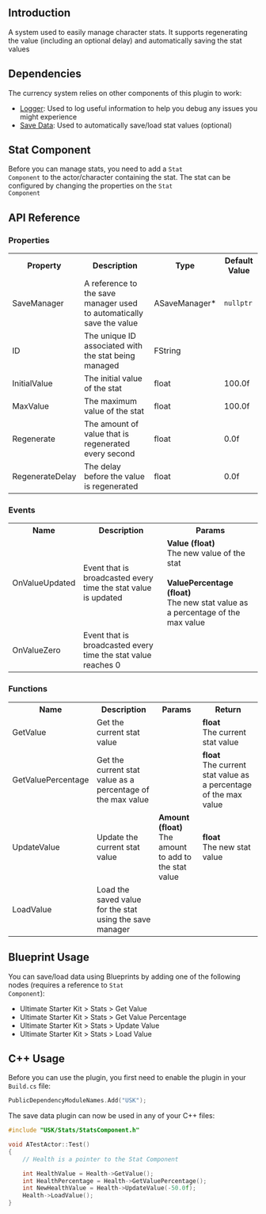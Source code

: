 ## Introduction
A system used to easily manage character stats. It supports regenerating the value (including an optional delay) and automatically saving the stat values

## Dependencies
The currency system relies on other components of this plugin to work:
<ul>
    <li><a href="../logger">Logger</a>: Used to log useful information to help you debug any issues you might experience</li>
    <li><a href="../savedata">Save Data</a>: Used to automatically save/load stat values (optional)</li>
</ul>

## Stat Component
Before you can manage stats, you need to add a <code>Stat Component</code> to the actor/character containing the stat. The stat can be configured by changing the properties on the <code>Stat Component</code>

## API Reference
### Properties
<table>
    <tr>
        <th>Property</th>
        <th>Description</th>
        <th>Type</th>
        <th>Default Value</th>
    </tr>
    <tr>
        <td>SaveManager</td>
        <td>A reference to the save manager used to automatically save the value</td>
        <td>ASaveManager*</td>
        <td><code>nullptr</code></td>
    </tr>
    <tr>
        <td>ID</td>
        <td>The unique ID associated with the stat being managed</td>
        <td>FString</td>
        <td></td>
    </tr>
    <tr>
        <td>InitialValue</td>
        <td>The initial value of the stat</td>
        <td>float</td>
        <td>100.0f</td>
    </tr>
    <tr>
        <td>MaxValue</td>
        <td>The maximum value of the stat</td>
        <td>float</td>
        <td>100.0f</td>
    </tr>
    <tr>
        <td>Regenerate</td>
        <td>The amount of value that is regenerated every second</td>
        <td>float</td>
        <td>0.0f</td>
    </tr>
    <tr>
        <td>RegenerateDelay</td>
        <td>The delay before the value is regenerated</td>
        <td>float</td>
        <td>0.0f</td>
    </tr>
</table>

### Events
<table>
    <tr>
        <th>Name</th>
        <th>Description</th>
        <th>Params</th>
    </tr>
    <tr>
        <td>OnValueUpdated</td>
        <td>Event that is broadcasted every time the stat value is updated</td>
        <td><strong>Value (float)</strong><br/>The new value of the stat<br/><br/><strong>ValuePercentage (float)</strong><br/>The new stat value as a percentage of the max value</td>
    </tr>
    <tr>
        <td>OnValueZero</td>
        <td>Event that is broadcasted every time the stat value reaches 0</td>
        <td></td>
    </tr>
</table>

### Functions
<table>
    <tr>
        <th>Name</th>
        <th>Description</th>
        <th>Params</th>
        <th>Return</th>
    </tr>
    <tr>
        <td>GetValue</td>
        <td>Get the current stat value</td>
        <td></td>
        <td><strong>float</strong><br/>The current stat value</td>
    </tr>
    <tr>
        <td>GetValuePercentage</td>
        <td>Get the current stat value as a percentage of the max value</td>
        <td></td>
        <td><strong>float</strong><br/>The current stat value as a percentage of the max value</td>
    </tr>
    <tr>
        <td>UpdateValue</td>
        <td>Update the current stat value</td>
        <td><strong>Amount (float)</strong><br/>The amount to add to the stat value</td>
        <td><strong>float</strong><br/>The new stat value</td>
    </tr>
    <tr>
        <td>LoadValue</td>
        <td>Load the saved value for the stat using the save manager</td>
        <td></td>
        <td></td>
    </tr>
</table>

## Blueprint Usage
You can save/load data using Blueprints by adding one of the following nodes (requires a reference to <code>Stat Component</code>):
<ul>
    <li>Ultimate Starter Kit > Stats > Get Value</li>
    <li>Ultimate Starter Kit > Stats > Get Value Percentage</li>
    <li>Ultimate Starter Kit > Stats > Update Value</li>
    <li>Ultimate Starter Kit > Stats > Load Value</li>
</ul>

## C++ Usage
Before you can use the plugin, you first need to enable the plugin in your <code>Build.cs</code> file:
```c++
PublicDependencyModuleNames.Add("USK");
```

The save data plugin can now be used in any of your C++ files:
```c++
#include "USK/Stats/StatsComponent.h"

void ATestActor::Test()
{
    // Health is a pointer to the Stat Component

    int HealthValue = Health->GetValue();
    int HealthPercentage = Health->GetValuePercentage();
    int NewHealthValue = Health->UpdateValue(-50.0f);
    Health->LoadValue();
}
```